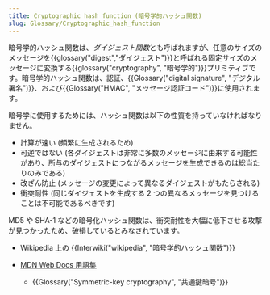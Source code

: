 ```yaml
---
title: Cryptographic hash function (暗号学的ハッシュ関数)
slug: Glossary/Cryptographic_hash_function
---
```

暗号学的ハッシュ関数は、*ダイジェスト関数*とも呼ばれますが、任意のサイズのメッセージを{{glossary("digest","ダイジェスト")}}と呼ばれる固定サイズのメッセージに変換する{{glossary("cryptography", "暗号学的")}}プリミティブです。暗号学的ハッシュ関数は、認証、{{Glossary("digital signature", "デジタル署名")}}、および{{Glossary("HMAC", "メッセージ認証コード")}}に使用されます。

暗号学に使用するためには、ハッシュ関数は以下の性質を持っていなければなりません。

- 計算が速い (頻繁に生成されるため)
- 可逆ではない (各ダイジェストは非常に多数のメッセージに由来する可能性があり、所与のダイジェストにつながるメッセージを生成できるのは総当たりのみである)
- 改ざん防止 (メッセージの変更によって異なるダイジェストがもたらされる)
- 衝突耐性 (同じダイジェストを生成する 2 つの異なるメッセージを見つけることは不可能であるべきです)

MD5 や SHA-1 などの暗号化ハッシュ関数は、衝突耐性を大幅に低下させる攻撃が見つかったため、破損しているとみなされています。

- Wikipedia 上の {{Interwiki("wikipedia", "暗号学的ハッシュ関数")}}
- [MDN Web Docs 用語集](/ja/docs/Glossary)

  - {{Glossary("Symmetric-key cryptography", "共通鍵暗号")}}
